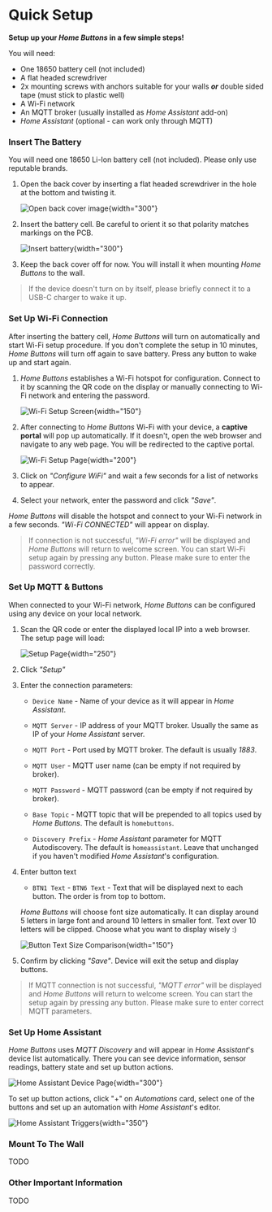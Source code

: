 # Quick Setup

**Setup up your *Home Buttons* in a few simple steps!**

You will need:

- One 18650 battery cell (not included)
- A flat headed screwdriver
- 2x mounting screws with anchors suitable for your walls ***or*** double sided tape (must stick to plastic well)
- A Wi-Fi network
- An MQTT broker (usually installed as *Home Assistant* add-on)
- *Home Assistant* (optional - can work only through MQTT)

### Insert The Battery

You will need one 18650 Li-Ion battery cell (not included). Please only use reputable brands.

1. Open the back cover by inserting a flat headed screwdriver in the hole at the bottom and twisting it.

    ![Open back cover image](/assets/open_back_cover.jpeg){width="300"}

2. Insert the battery cell. Be careful to orient it so that polarity matches markings on the PCB.

    ![Insert battery](/assets/insert_battery.jpeg){width="300"}

3. Keep the back cover off for now. You will install it when mounting *Home Buttons* to the wall.

> If the device doesn't turn on by itself, please briefly connect it to a USB-C charger to wake it up.

### Set Up Wi-Fi Connection

After inserting the battery cell, *Home Buttons* will turn on automatically and start Wi-Fi setup procedure. If you don't complete the setup in 10 minutes, *Home Buttons* will turn off again to save battery. Press any button to wake up and start again.

1. *Home Buttons* establishes a Wi-Fi hotspot for configuration. Connect to it by scanning the QR code on the display or manually connecting to Wi-Fi network and entering the password.

    ![Wi-Fi Setup Screen](/assets/wifi_setup_screen.png){width="150"}

2. After connecting to *Home Buttons* Wi-Fi with your device, a **captive portal** will pop up automatically. If it doesn't, open the web browser and navigate to any web page. You will be redirected to the captive portal.

    ![Wi-Fi Setup Page](/assets/wifi_setup_page.png){width="200"}

3. Click on *"Configure WiFi"* and wait a few seconds for a list of networks to appear.

4. Select your network, enter the password and click *"Save"*.

*Home Buttons* will disable the hotspot and connect to your Wi-Fi network in a few seconds. *"Wi-Fi CONNECTED"* will appear on display.

> If connection is not successful, *"Wi-Fi error"* will be displayed and *Home Buttons* will return to welcome screen. You can start Wi-Fi setup again by pressing any button. Please make sure to enter the password correctly.

### Set Up MQTT & Buttons

When connected to your Wi-Fi network, *Home Buttons* can be configured using any device on your local network.

1. Scan the QR code or enter the displayed local IP into a web browser. The setup page will load:

    ![Setup Page](/assets/setup_page.jpeg){width="250"}

2. Click *"Setup"*

3. Enter the connection parameters:

    - `Device Name` - Name of your device as it will appear in *Home Assistant*.

    - `MQTT Server` - IP address of your MQTT broker. Usually the same as IP of your *Home Assistant* server.

    - `MQTT Port` - Port used by MQTT broker. The default is usually *1883*.

    - `MQTT User` - MQTT user name (can be empty if not required by broker).

    - `MQTT Password` - MQTT password (can be empty if not required by broker).

    - `Base Topic` - MQTT topic that will be prepended to all topics used by *Home Buttons*. The default is `homebuttons`.

    - `Discovery Prefix` - *Home Assistant* parameter for MQTT Autodiscovery. The default is `homeassistant`. Leave that unchanged if you haven't modified *Home Assistant*'s configuration.

4. Enter button text

    - `BTN1 Text` - `BTN6 Text` - Text that will be displayed next to each button. The order is from top to bottom.

    *Home Buttons* will choose font size automatically. It can display around 5 letters in large font and around 10 letters in smaller font. Text over 10 letters will be clipped. Choose what you want to display wisely :)

    ![Button Text Size Comparison](/assets/text_sizes.png){width="150"}

5. Confirm by clicking *"Save"*. Device will exit the setup and display buttons.

> If MQTT connection is not successful, *"MQTT error"* will be displayed and *Home Buttons* will return to welcome screen. You can start the setup again by pressing any button. Please make sure to enter correct MQTT parameters.

### Set Up Home Assistant

*Home Buttons* uses *MQTT Discovery* and will appear in *Home Assistant*'s device list automatically. There you can see device information, sensor readings, battery state and set up button actions.

![Home Assistant Device Page](/assets/home_assistant_device.png){width="300"}

To set up button actions, click "+" on *Automations* card, select one of the buttons and set up an automation with *Home Assistant*'s editor.

![Home Assistant Triggers](/assets/home_assistant_triggers.png){width="350"}

### Mount To The Wall

TODO

### Other Important Information

TODO
